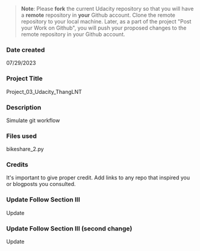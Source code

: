 >**Note**: Please **fork** the current Udacity repository so that you will have a **remote** repository in **your** Github account. Clone the remote repository to your local machine. Later, as a part of the project "Post your Work on Github", you will push your proposed changes to the remote repository in your Github account.

### Date created
07/29/2023

### Project Title
Project_03_Udacity_ThangLNT

### Description
Simulate git workflow 

### Files used
bikeshare_2.py

### Credits
It's important to give proper credit. Add links to any repo that inspired you or blogposts you consulted.

### Update Follow Section III
Update

### Update Follow Section III (second change)
Update
